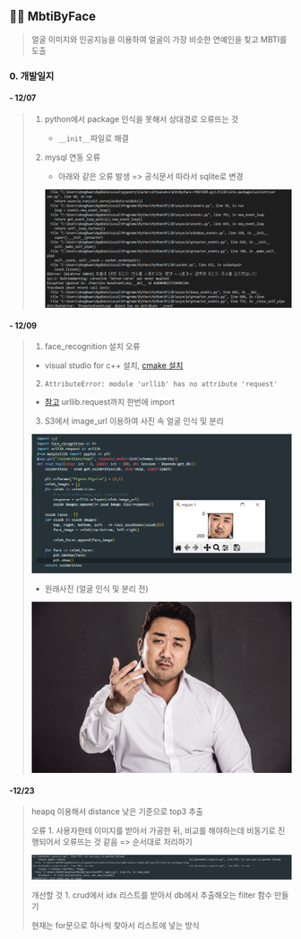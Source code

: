 ## :female_detective: MbtiByFace

> 얼굴 이미지와 인공지능을 이용하여 얼굴이 가장 비슷한 연예인을 찾고 MBTI를 도출



### 0. 개발일지

#### - 12/07

> 1. python에서 package 인식을 못해서 상대경로 오류뜨는 것
>
>    - `__init__`파일로 해결
>
> 2. mysql 연동 오류
>
>    - 아래와 같은 오류 발생 => 공식문서 따라서 sqlite로 변경
>
>    ![image-20221208010847565](README.assets/image-20221208010847565.png)
>



#### - 12/09

> 1. face_recognition 설치 오류
>
> - visual studio for c++ 설치, [cmake 설치](https://velog.io/@glee623/dlib-%EC%84%A4%EC%B9%98-%EC%98%A4%EB%A5%98)
>
> 2.  `AttributeError: module 'urllib' has no attribute 'request'`
>
> - [참고](https://needneo.tistory.com/146) urllib.request까지 한번에 import 
>
> 3. S3에서 image_url 이용하여 사진 속 얼굴 인식 및 분리 
>
> ![image-20221209205927665](README.assets/image-20221209205927665.png)
>
> - 원래사진 (얼굴 인식 및 분리 전)
>
> ![image-20221209210323881](README.assets/image-20221209210323881.png)

#### -12/23

> heapq 이용해서 distance 낮은 기준으로 top3 추출
>
> 오류 1.  사용자한테 이미지를 받아서 가공한 뒤, 비교를 해야하는데 비동기로 진행되어서 오류뜨는 것 같음 => 순서대로 처리하기
>
> ![image-20221223211010686](README.assets/image-20221223211010686.png)
>
> 개선할 것 1. crud에서 idx 리스트를 받아서 db에서 추출해오는 filter 함수 만들기
>
> 현재는 for문으로 하나씩 찾아서 리스트에 넣는 방식

